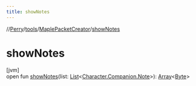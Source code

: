```yaml
---
title: showNotes
---
```

//[Perry](../../../index.html)/[tools](../index.html)/[MaplePacketCreator](index.html)/[showNotes](show-notes.html)



# showNotes



[jvm]\
open fun [showNotes](show-notes.html)(list: [List](https://docs.oracle.com/javase/8/docs/api/java/util/List.html)&lt;[Character.Companion.Note](../../client/-character/-companion/-note/index.html)&gt;): [Array](https://kotlinlang.org/api/latest/jvm/stdlib/kotlin/-array/index.html)&lt;[Byte](https://kotlinlang.org/api/latest/jvm/stdlib/kotlin/-byte/index.html)&gt;




